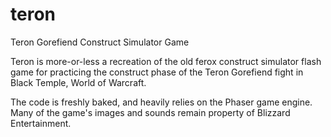 # teron
Teron Gorefiend Construct Simulator Game

Teron is more-or-less a recreation of the old ferox construct simulator flash game for practicing the construct phase of the Teron Gorefiend fight in Black Temple, World of Warcraft.

The code is freshly baked, and heavily relies on the Phaser game engine. Many of the game's images and sounds remain property of Blizzard Entertainment. 
